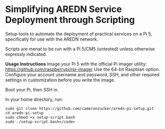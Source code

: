 # Simplifying AREDN Service Deployment through Scripting
Setup tools to automate the deployment of practical services on a Pi 5, specifically for use with the AREDN network.

Scripts are menat to be run with a Pi 5/CM5 (untested) unless otherwise expressly indicated.

**Usage Instructions**
Image your Pi 5 with the official Pi imager utility: https://github.com/raspberrypi/rpi-imager
Use the 64-bit Raspbian option. Configure your account username and password, SSH, and other required settings in customization before you write the image.

Boot your Pi, then SSH in.

In your home directory, run:
<br>
```
sudo git clone https://github.com/cameronzucker/aredn-pi-setup.git
cd aredn-pi-setup
sudo chmod +x setup-script.bash
sudo ./setup-script.bash</code>
```

